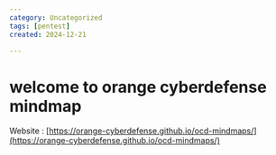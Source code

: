 ```yaml
---
category: Uncategorized
tags: [pentest]
created: 2024-12-21

---
```

# welcome to orange cyberdefense mindmap

Website : [https://orange-cyberdefense.github.io/ocd-mindmaps/](https://orange-cyberdefense.github.io/ocd-mindmaps/)

